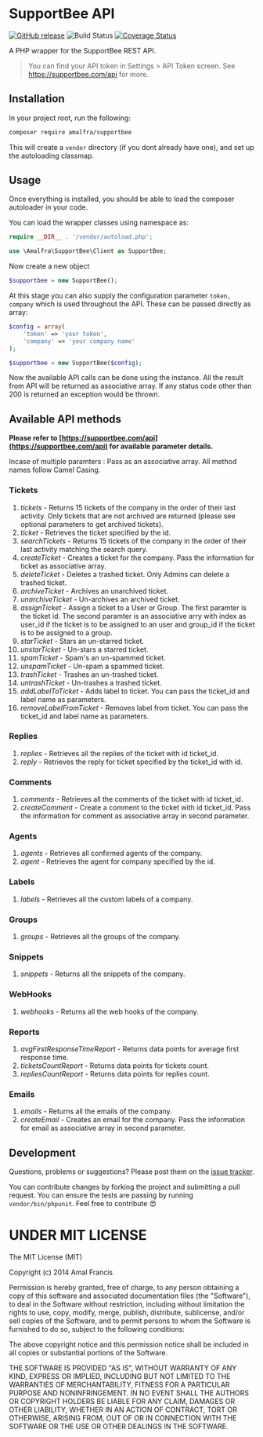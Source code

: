 SupportBee API
========
[![GitHub release](https://img.shields.io/github/release/amalfra/supportbee.svg)](https://github.com/amalfra/supportbee/releases)
![Build Status](https://github.com/amalfra/supportbee/actions/workflows/test.yml/badge.svg?branch=main)
[![Coverage Status](https://coveralls.io/repos/github/amalfra/supportbee/badge.svg?branch=main)](https://coveralls.io/github/amalfra/supportbee?branch=main)

A PHP wrapper for the SupportBee REST API.

> You can find your API token in Settings > API Token screen. See https://supportbee.com/api for more.

## Installation
In your project root, run the following:

```sh
composer require amalfra/supportbee
```

This will create a `vendor` directory (if you dont already have one), and set up the autoloading classmap.

## Usage
Once everything is installed, you should be able to load the composer autoloader in your code.

You can load the wrapper classes using namespace as:
```php
require __DIR__ . '/vendor/autoload.php';

use \Amalfra\SupportBee\Client as SupportBee;
```

Now create a new object

```php
$supportbee = new SupportBee();
```

At this stage you can also supply the configuration parameter `token, company` which is used throughout the API. These can be passed directly as array:

```php
$config = array(
	'token' => 'your token',
	'company' => 'your company name'
);

$supportbee = new SupportBee($config);
```
Now the available API calls can be done using the instance. All the result from API will be returned as associative array. If any status code other than 200 is returned an exception would be thrown.

## Available API methods

**Please refer to [https://supportbee.com/api](https://supportbee.com/api) for available parameter details.**

Incase of multiple paramters : Pass as an associative array.
All method names follow Camel Casing.


### Tickets
 1. *tickets* - Returns 15 tickets of the company in the order of their last activity. Only tickets that are not archived are returned (please see optional parameters to get archived tickets).
 2. *ticket* - Retrieves the ticket specified by the id.
 3. *searchTickets* - Returns 15 tickets of the company in the order of their last activity matching the search query.
 4. *createTicket* - Creates a ticket for the company. Pass the information for ticket as associative array.
 5. *deleteTicket* - Deletes a trashed ticket. Only Admins can delete a trashed ticket.
 6. *archiveTicket* - Archives an unarchived ticket.
 7. *unarchiveTicket* - Un-archives an archived ticket.
 8. *assignTicket* - Assign a ticket to a User or Group. The first paramter is the ticket id. The second paramter is an associative arry with index as user_id if the ticket is to be assigned to an user and group_id if the ticket is to be assigned to a group.
 9. *starTicket* - Stars an un-starred ticket.
 10. *unstarTicket* - Un-stars a starred ticket.
 11. *spamTicket* - Spam's an un-spammed ticket.
 12. *unspamTicket* - Un-spam a spammed ticket.
 13. *trashTicket* - Trashes an un-trashed ticket.
 14. *untrashTicket* - Un-trashes a trashed ticket.
 15. *addLabelToTicket* - Adds label to ticket. You can pass the ticket_id and label name as parameters.
 16. *removeLabelFromTicket* - Removes label from ticket. You can pass the ticket_id and label name as parameters.

### Replies
 1. *replies* - Retrieves all the replies of the ticket with id ticket_id.
 2. *reply* - Retrieves the reply for ticket specified by the ticket_id with id.

### Comments

 1. *comments* - Retrieves all the comments of the ticket with id ticket_id.
 2. *createComment* - Create a comment to the ticket with id ticket_id. Pass the information for comment as associative array in second parameter.

### Agents

 1. *agents* - Retrieves all confirmed agents of the company.
 2. *agent* - Retrieves the agent for company specified by the id.

### Labels

 1. *labels* - Retrieves all the custom labels of a company.

### Groups

 1. *groups* - Retrieves all the groups of the company.

### Snippets

 1. *snippets* - Returns all the snippets of the company.

### WebHooks

 1. *webhooks* - Returns all the web hooks of the company.

### Reports

 1. *avgFirstResponseTimeReport* - Returns data points for average first response time.
 2. *ticketsCountReport* - Returns data points for tickets count.
 3. *repliesCountReport* - Returns data points for replies count.

### Emails

 1. *emails* - Returns all the emails of the company.
 2. *createEmail* - Creates an email for the company. Pass the information for email as associative array in second parameter.

## Development

Questions, problems or suggestions? Please post them on the [issue tracker](https://github.com/amalfra/supportbee/issues). 

You can contribute changes by forking the project and submitting a pull request. You can ensure the tests are passing by running `vendor/bin/phpunit`. Feel free to contribute :heart_eyes:

UNDER MIT LICENSE
=================

The MIT License (MIT)

Copyright (c) 2014 Amal Francis

Permission is hereby granted, free of charge, to any person obtaining a copy of this software and associated documentation files (the "Software"), to deal in the Software without restriction, including without limitation the rights to use, copy, modify, merge, publish, distribute, sublicense, and/or sell copies of the Software, and to permit persons to whom the Software is furnished to do so, subject to the following conditions:

The above copyright notice and this permission notice shall be included in all copies or substantial portions of the Software.

THE SOFTWARE IS PROVIDED "AS IS", WITHOUT WARRANTY OF ANY KIND, EXPRESS OR IMPLIED, INCLUDING BUT NOT LIMITED TO THE WARRANTIES OF MERCHANTABILITY, FITNESS FOR A PARTICULAR PURPOSE AND NONINFRINGEMENT. IN NO EVENT SHALL THE AUTHORS OR COPYRIGHT HOLDERS BE LIABLE FOR ANY CLAIM, DAMAGES OR OTHER LIABILITY, WHETHER IN AN ACTION OF CONTRACT, TORT OR OTHERWISE, ARISING FROM, OUT OF OR IN CONNECTION WITH THE SOFTWARE OR THE USE OR OTHER DEALINGS IN THE SOFTWARE.

